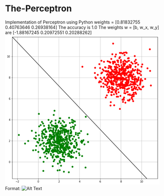 # The-Perceptron
Implementation of Perceptron using Python
weights = [0.81832755 0.40763646 0.26938164]
The accuracy is 1.0
The weights w = [b, w\_x, w\_y] are [-1.88167245  0.20972551  0.20288262]
![plot](2d_plot.png)
Format: ![Alt Text](url)
